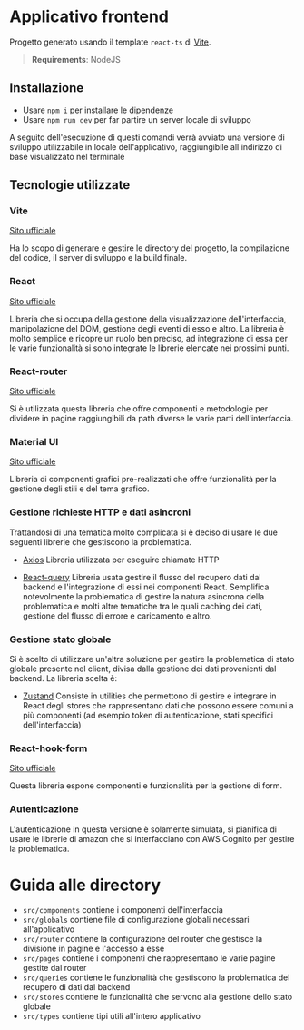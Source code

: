 # Applicativo frontend

Progetto generato usando il template `react-ts` di [Vite](https://vitejs.dev/).

> **Requirements**: NodeJS

## Installazione

- Usare `npm i` per installare le dipendenze
- Usare `npm run dev` per far partire un server locale di sviluppo

A seguito dell'esecuzione di questi comandi verrà avviato una versione di sviluppo utilizzabile in locale dell'applicativo,
raggiungibile all'indirizzo di base visualizzato nel terminale

## Tecnologie utilizzate

### Vite

[Sito ufficiale](https://vitejs.dev/)

Ha lo scopo di generare e gestire le directory del progetto, la compilazione del codice, il server di sviluppo e la build finale.

### React

[Sito ufficiale](https://it.reactjs.org/)

Libreria che si occupa della gestione della visualizzazione dell'interfaccia, manipolazione del DOM, gestione degli eventi di esso e altro.
La libreria è molto semplice e ricopre un ruolo ben preciso, ad integrazione di essa per le varie funzionalità si sono integrate le librerie elencate nei prossimi punti.

### React-router

[Sito ufficiale](https://reactrouter.com/en/main)

Si è utilizzata questa libreria che offre componenti e metodologie per dividere in pagine raggiungibili da path diverse le varie parti dell'interfaccia.

### Material UI

[Sito ufficiale](https://mui.com/)

Libreria di componenti grafici pre-realizzati che offre funzionalità per la gestione degli stili e del tema grafico.

### Gestione richieste HTTP e dati asincroni

Trattandosi di una tematica molto complicata si è deciso di usare le due seguenti librerie che gestiscono la problematica.

- [Axios](https://axios-http.com/docs/intro/) Libreria utilizzata per eseguire chiamate HTTP

- [React-query](https://react-query-v3.tanstack.com/) Libreria usata gestire il flusso del recupero dati dal backend e l'integrazione di essi nei componenti React. Semplifica notevolmente la problematica di gestire la natura asincrona della problematica e molti altre tematiche tra le quali caching dei dati, gestione del flusso di errore e caricamento e altro.

### Gestione stato globale

Si è scelto di utilizzare un'altra soluzione per gestire la problematica di stato globale presente nel client, divisa dalla gestione dei dati provenienti dal backend. La libreria scelta è:

- [Zustand](https://github.com/pmndrs/zustand) Consiste in utilities che permettono di gestire e integrare in React degli stores che rappresentano dati che possono essere comuni a più componenti (ad esempio token di autenticazione, stati specifici dell'interfaccia)

### React-hook-form

[Sito ufficiale](https://react-hook-form.com/)

Questa libreria espone componenti e funzionalità per la gestione di form.

### Autenticazione

L'autenticazione in questa versione è solamente simulata, si pianifica di usare le librerie di amazon che si interfacciano con AWS Cognito per gestire la problematica.

# Guida alle directory

- `src/components` contiene i componenti dell'interfaccia
- `src/globals` contiene file di configurazione globali necessari all'applicativo
- `src/router` contiene la configurazione del router che gestisce la divisione in pagine e l'accesso a esse
- `src/pages` contiene i componenti che rappresentano le varie pagine gestite dal router
- `src/queries` contiene le funzionalità che gestiscono la problematica del recupero di dati dal backend
- `src/stores` contiene le funzionalità che servono alla gestione dello stato globale
- `src/types` contiene tipi utili all'intero applicativo
